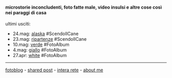 #### microstorie inconcludenti, foto fatte male, video insulsi e altre cose così nei paraggi di casa  

ultimi usciti:  
- 24.mag: [alaska](/20wk21-ciccio-alaska.md ) #ScendoIlCane  
- 23.mag: [ripartenze](/20wk21-ciccio-ripartenze.md) #ScendoIlCane  
- 10.mag: [verde](https://ift.tt/3fCgBpN) #FotoAlbum  
- 4.mag: [giallo](https://www.flickr.com/gp/cacioman/qVq630) #FotoAlbum  
- 27.apr: [white](https://www.flickr.com/gp/cacioman/12286q) #FotoAlbum

---    
[fotoblog](https://www.flickr.com/photos/cacioman) - [shared post](https://t.me/cacioshared) - [intera rete](https://www.instagram.com/InteraRete/) - [about me](https://about.me/cacioman)  

<!---  
- 20.apr: [stranded](https://www.flickr.com/gp/cacioman/988658) #FotoAlbum     
- 17.apr: [bucato](https://youtu.be/OccDOxmylV0) #VideoInsulso  
- 13.apr: [letti (o quasi)](https://www.flickr.com/gp/cacioman/1F0cx0) #FotoAlbum  
--->  
